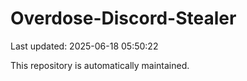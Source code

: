 # Overdose-Discord-Stealer

Last updated: 2025-06-18 05:50:22

This repository is automatically maintained.
